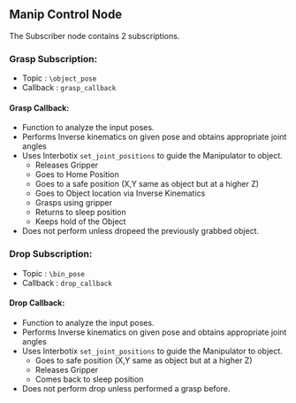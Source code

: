## Manip Control Node
The Subscriber node contains 2 subscriptions. 

### Grasp Subscription:
- Topic : `\object_pose`
- Callback : `grasp_callback`
#### Grasp Callback:
- Function to analyze the input poses.
- Performs Inverse kinematics on given pose and obtains appropriate joint angles
- Uses Interbotix `set_joint_positions` to guide the Manipulator to object.
    - Releases Gripper
    - Goes to Home Position
    - Goes to a safe position (X,Y same as object but at a higher Z)
    - Goes to Object location via Inverse Kinematics
    - Grasps using gripper
    - Returns to sleep position
    - Keeps hold of the Object
- Does not perform unless dropeed the previously grabbed object.

### Drop Subscription:
- Topic : `\bin_pose`
- Callback : `drop_callback`
#### Drop Callback:
- Function to analyze the input poses.
- Performs Inverse kinematics on given pose and obtains appropriate joint angles
- Uses Interbotix `set_joint_positions` to guide the Manipulator to object.
    - Goes to safe position (X,Y same as object but at a higher Z)
    - Releases Gripper
    - Comes back to sleep position
- Does not perform drop unless performed a grasp before.
